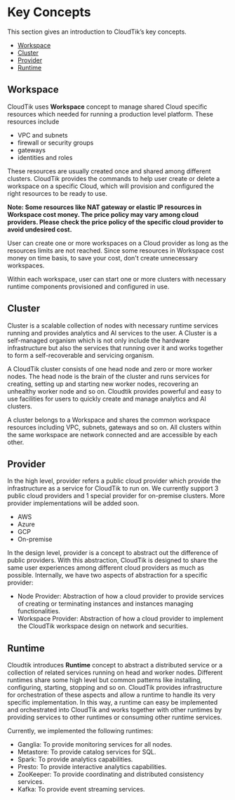 # Key Concepts

This section gives an introduction to CloudTik’s key concepts.

- [Workspace](#workspace)
- [Cluster](#cluster)
- [Provider](#provider)
- [Runtime](#runtime)

## Workspace

CloudTik uses **Workspace** concept to manage shared Cloud specific resources which needed for running a production level
platform. These resources include
- VPC and subnets
- firewall or security groups
- gateways
- identities and roles

These resources are usually created once and shared among different clusters. CloudTik provides the commands to help user
create or delete a workspace on a specific Cloud, which will provision and configured the right resources to be ready to use.

**Note: Some resources like NAT gateway or elastic IP resources in Workspace cost money.
The price policy may vary among cloud providers.
Please check the price policy of the specific cloud provider to avoid undesired cost.**

User can create one or more workspaces on a Cloud provider as long as the resources limits are not reached.
Since some resources in Workspace cost money on time basis,
to save your cost, don't create unnecessary workspaces.

Within each workspace, user can start one or more clusters with necessary runtime components provisioned and configured in use.


## Cluster

Cluster is a scalable collection of nodes with necessary runtime services running and provides analytics and AI services
to the user. A Cluster is a self-managed organism which is not only include the hardware infrastructure but also the services
that running over it and works together to form a self-recoverable and servicing organism.

A CloudTik cluster consists of one head node and zero or more worker nodes. The head node is the brain of the cluster
and runs services for creating, setting up and starting new worker nodes, recovering an unhealthy worker node and so on.
Cloudtik provides powerful and easy to use facilities for users to quickly create and manage analytics and AI clusters.

A cluster belongs to a Workspace and shares the common workspace resources including VPC, subnets, gateways and so on.
All clusters within the same workspace are network connected and are accessible by each other.

## Provider

In the high level, provider refers a public cloud provider which provide the infrastructure as a service
for CloudTik to run on. We currently support 3 public cloud providers and 1 special provider for on-premise clusters. More provider implementations will be added soon.
- AWS
- Azure
- GCP
- On-premise

In the design level, provider is a concept to abstract out the difference of public providers. With this abstraction, CloudTik is designed to share
the same user experiences among different cloud providers as much as possible. Internally, we have two aspects of abstraction
for a specific provider:
- Node Provider: Abstraction of how a cloud provider to provide services of creating or terminating instances and instances managing functionalities.
- Workspace Provider: Abstraction of how a cloud provider to implement the CloudTik workspace design on network and securities.

## Runtime

Cloudtik introduces **Runtime** concept to abstract a distributed service or a collection of related services running
on head and worker nodes. Different runtimes share some high level but common patterns like installing, configuring,
starting, stopping and so on. CloudTik provides infrastructure for orchestration of these aspects and allow a runtime
to handle its very specific implementation. In this way, a runtime can easy be implemented and orchestrated into
CloudTik and works together with other runtimes by providing services to other runtimes or consuming other runtime services.

Currently, we implemented the following runtimes:
- Ganglia: To provide monitoring services for all nodes.
- Metastore: To provide catalog services for SQL.
- Spark: To provide analytics capabilities.
- Presto: To provide interactive analytics capabilities.
- ZooKeeper: To provide coordinating and distributed consistency services.
- Kafka: To provide event streaming services.
